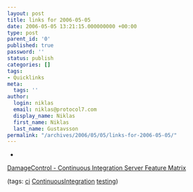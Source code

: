 ```yaml
---
layout: post
title: links for 2006-05-05
date: 2006-05-05 13:21:15.000000000 +00:00
type: post
parent_id: '0'
published: true
password: ''
status: publish
categories: []
tags:
- Quicklinks
meta:
  tags: ''
author:
  login: niklas
  email: niklas@protocol7.com
  display_name: Niklas
  first_name: Niklas
  last_name: Gustavsson
permalink: "/archives/2006/05/05/links-for-2006-05-05/"
---
```

- 
[DamageControl - Continuous Integration Server Feature Matrix](http://damagecontrol.codehaus.org/Continuous+Integration+Server+Feature+Matrix)

(tags: [ci](http://del.icio.us/protocol7/ci) [ContinuousIntegration](http://del.icio.us/protocol7/ContinuousIntegration) [testing](http://del.icio.us/protocol7/testing))
